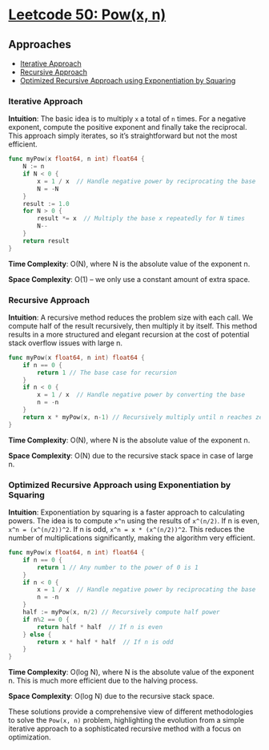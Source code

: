# [Leetcode 50: Pow(x, n)](https://leetcode.com/problems/powx-n/)

## Approaches
- [Iterative Approach](#iterative-approach)
- [Recursive Approach](#recursive-approach)
- [Optimized Recursive Approach using Exponentiation by Squaring](#optimized-recursive-approach-using-exponentiation-by-squaring)

### Iterative Approach

**Intuition**:
The basic idea is to multiply `x` a total of `n` times. For a negative exponent, compute the positive exponent and finally take the reciprocal. This approach simply iterates, so it’s straightforward but not the most efficient.

```go
func myPow(x float64, n int) float64 {
    N := n
    if N < 0 {
        x = 1 / x  // Handle negative power by reciprocating the base
        N = -N
    }
    result := 1.0
    for N > 0 {
        result *= x  // Multiply the base x repeatedly for N times
        N--
    }
    return result
}
```

**Time Complexity**: O(N), where N is the absolute value of the exponent n.

**Space Complexity**: O(1) – we only use a constant amount of extra space.

### Recursive Approach

**Intuition**:
A recursive method reduces the problem size with each call. We compute half of the result recursively, then multiply it by itself. This method results in a more structured and elegant recursion at the cost of potential stack overflow issues with large n.

```go
func myPow(x float64, n int) float64 {
    if n == 0 {
        return 1 // The base case for recursion
    }
    if n < 0 {
        x = 1 / x  // Handle negative power by converting the base
        n = -n
    }
    return x * myPow(x, n-1) // Recursively multiply until n reaches zero
}
```

**Time Complexity**: O(N), where N is the absolute value of the exponent n.

**Space Complexity**: O(N) due to the recursive stack space in case of large n.

### Optimized Recursive Approach using Exponentiation by Squaring

**Intuition**:
Exponentiation by squaring is a faster approach to calculating powers. The idea is to compute `x^n` using the results of `x^(n/2)`. If n is even, `x^n = (x^(n/2))^2`. If n is odd, `x^n = x * (x^(n/2))^2`. This reduces the number of multiplications significantly, making the algorithm very efficient.

```go
func myPow(x float64, n int) float64 {
    if n == 0 {
        return 1 // Any number to the power of 0 is 1
    }
    if n < 0 {
        x = 1 / x  // Handle negative power by reciprocating the base
        n = -n
    }
    half := myPow(x, n/2) // Recursively compute half power
    if n%2 == 0 {
        return half * half  // If n is even
    } else {
        return x * half * half  // If n is odd
    }
}
```

**Time Complexity**: O(log N), where N is the absolute value of the exponent n. This is much more efficient due to the halving process.

**Space Complexity**: O(log N) due to the recursive stack space.

These solutions provide a comprehensive view of different methodologies to solve the `Pow(x, n)` problem, highlighting the evolution from a simple iterative approach to a sophisticated recursive method with a focus on optimization.

